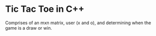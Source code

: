 # Tic Tac Toe in C++

Comprises of an mxn matrix, user (x and o), and determining when the game is a draw or win.
